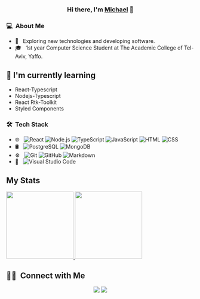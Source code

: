 
<h3 align="center">
Hi there, I'm <a href="https://michaeltolchinsky.github.io/" target="_blank" rel="noreferrer">Michael</a> 👋
</h3>

### 💻 &nbsp;About Me 

- 🤔 &nbsp; Exploring new technologies and developing software.
- 🎓 &nbsp; 1st year Computer Science Student at The Academic College of Tel-Aviv, Yaffo.

## 🌱 I'm currently learning

- React-Typescript
- Nodejs-Typescript
- React Rtk-Toolkit
- Styled Components  

### 🛠 &nbsp;Tech Stack

- 🌐 &nbsp;
  ![React](https://img.shields.io/badge/-React-333333?style=flat&logo=react)
  ![Node.js](https://img.shields.io/badge/-Node.js-333333?style=flat&logo=node.js)
  ![TypeScript](https://img.shields.io/badge/-Typescript-333333?style=flat&logo=typescript)
  ![JavaScript](https://img.shields.io/badge/-JavaScript-333333?style=flat&logo=javascript)
  ![HTML](https://img.shields.io/badge/-HTML-333333?style=flat&logo=HTML5)
  ![CSS](https://img.shields.io/badge/-CSS-333333?style=flat&logo=CSS3&logoColor=1572B6)
- 🛢 &nbsp;
  ![PostgreSQL](https://img.shields.io/badge/-PostgreSQL-333333?style=flat&logo=postgresql)
  ![MongoDB](https://img.shields.io/badge/-MongoDB-333333?style=flat&logo=mongodb)
- ⚙️ &nbsp;
  ![Git](https://img.shields.io/badge/-Git-333333?style=flat&logo=git)
  ![GitHub](https://img.shields.io/badge/-GitHub-333333?style=flat&logo=github)
  ![Markdown](https://img.shields.io/badge/-Markdown-333333?style=flat&logo=markdown)
- 🔧 &nbsp;
  ![Visual Studio Code](https://img.shields.io/badge/-Visual%20Studio%20Code-333333?style=flat&logo=visual-studio-code&logoColor=007ACC)


## My Stats
<p>
<a href="https://github.com/MichaelTolchinsky">
  <img height="180em" src="https://github-readme-stats.vercel.app/api?username=MichaelTolchinsky&show_icons=true&theme=radical" />
  <img height="180em" src="https://github-readme-stats-eight-theta.vercel.app/api/top-langs/?username=cdthomp1&theme=radical&layout=compact&exclude_lang=java+r" />
</a>
</p>

##  🤝🏻 &nbsp;Connect with Me

<p align="center">
<a href="https://www.linkedin.com/in/michaeltol/"><img src="https://img.shields.io/badge/-Michael%Tolchinsky-0077B5?style=flat-square&logo=Linkedin&logoColor=white"/></a>
<a href="mailto:mishatolchinski@gamil.com"><img src="https://img.shields.io/badge/-mishatolchinski@gamil.com-D14836?style=flat-square&logo=Gmail&logoColor=white"/></a>


<!-- ## 📈 GitHub Stats 

[![Anurag's github stats](https://github-readme-stats.vercel.app/api?username=MichaelTolchinsky)](https://github.com/MichaelTolchinsky)

[![Top Langs](https://github-readme-stats.vercel.app/api/top-langs/?username=MichaelTolchinsky&layout=compact)](https://github.com/MichaelTolchinsky) -->


